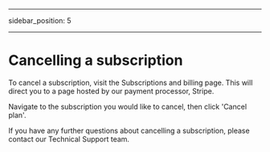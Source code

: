 ﻿
---

sidebar_position: 5

---
# Cancelling a subscription

To cancel a subscription, visit the Subscriptions and billing page. This will direct you to a page hosted by our payment processor, Stripe.

Navigate to the subscription you would like to cancel, then click 'Cancel plan'.

If you have any further questions about cancelling a subscription, please contact our Technical Support team.
